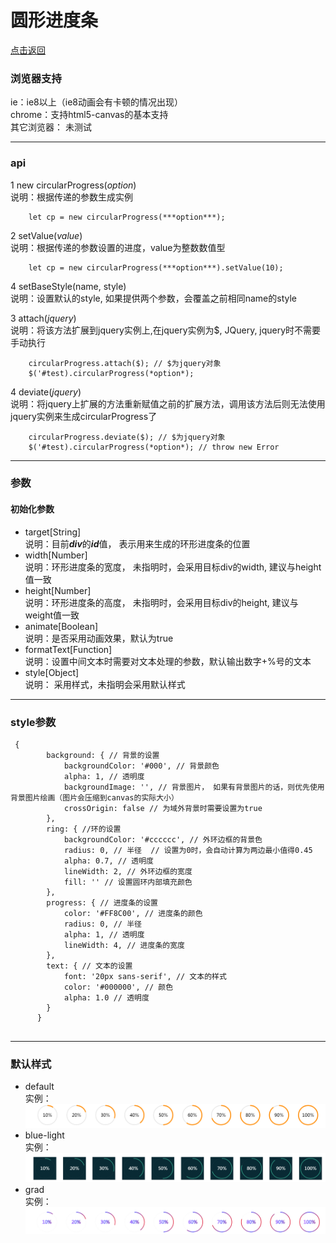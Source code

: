 <h1>圆形进度条</h1>  
  
[点击返回](../README.md "点击返回")  


### 浏览器支持 
ie：ie8以上（ie8动画会有卡顿的情况出现）  
chrome：支持html5-canvas的基本支持  
其它浏览器： 未测试
<hr />

### api  

1 new circularProgress(*option*)     
说明：根据传递的参数生成实例      
```
    let cp = new circularProgress(***option***);
```  
  
2 setValue(*value*)  
说明：根据传递的参数设置的进度，value为整数数值型  
```
    let cp = new circularProgress(***option***).setValue(10);
```  

4 setBaseStyle(name, style)  
说明：设置默认的style, 如果提供两个参数，会覆盖之前相同name的style

3 attach(*jquery*)  
说明：将该方法扩展到jquery实例上,在jquery实例为$, JQuery, jquery时不需要手动执行  
```
    circularProgress.attach($); // $为jquery对象
    $('#test).circularProgress(*option*);
```

4 deviate(*jquery*)  
说明：将jquery上扩展的方法重新赋值之前的扩展方法，调用该方法后则无法使用jquery实例来生成circularProgress了  
```
    circularProgress.deviate($); // $为jquery对象
    $('#test).circularProgress(*option*); // throw new Error
```
***
### 参数
#### 初始化参数
- target[String]   
说明：目前***div***的***id***值， 表示用来生成的环形进度条的位置
- width[Number]  
说明：环形进度条的宽度， 未指明时，会采用目标div的width, 建议与height值一致
- height[Number]  
说明：环形进度条的高度， 未指明时，会采用目标div的height, 建议与weight值一致
- animate[Boolean]  
说明：是否采用动画效果，默认为true
- formatText[Function]  
说明：设置中间文本时需要对文本处理的参数，默认输出数字+%号的文本
- style[Object]   
说明： 采用样式，未指明会采用默认样式
---
### style参数
```
 {
        background: { // 背景的设置  
            backgroundColor: '#000', // 背景颜色
            alpha: 1, // 透明度
            backgroundImage: '', // 背景图片， 如果有背景图片的话，则优先使用背景图片绘画（图片会压缩到canvas的实际大小）
            crossOrigin: false // 为域外背景时需要设置为true
        },
        ring: { //环的设置
            backgroundColor: '#cccccc', // 外环边框的背景色
            radius: 0, // 半径  // 设置为0时，会自动计算为两边最小值得0.45
            alpha: 0.7, // 透明度
            lineWidth: 2, // 外环边框的宽度
            fill: '' // 设置圆环内部填充颜色
        },
        progress: { // 进度条的设置
            color: '#FF8C00', // 进度条的颜色
            radius: 0, // 半径
            alpha: 1, // 透明度
            lineWidth: 4, // 进度条的宽度
        },
        text: { // 文本的设置
            font: '20px sans-serif', // 文本的样式
            color: '#000000', // 颜色
            alpha: 1.0 // 透明度
        }
      }
      
```
---
### 默认样式
* default  
实例：  
![](./resources/default.png '描述')  
* blue-light  
实例：
![](./resources/blue-light.png '描述') 
* grad  
实例：
![](./resources/grad.png '描述') 